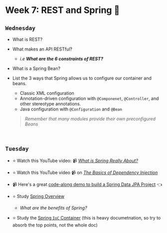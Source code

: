 # Week 7: REST and Spring 🍃

## `Wednesday`
- What is REST?

- What makes an API RESTful?
  - *i.e **What are the 6 constraints of REST?***

- What is a Spring Bean?

- List the 3 ways that Spring allows us to configure our container and beans.
  - Classic XML configuration
  - Annotation-driven configuration with `@Componenet`, `@Controller`, and other stereotype annotations.
  - Java configuration with `@Configuration` and `@Bean`

  > *Remember that many modules provide their own preconfigured Beans*

<br>

## `Tuesday`
- :star: Watch this YouTube video: 📹 [*What is Spring Really About?*](https://www.youtube.com/watch?v=gq4S-ovWVlM)

- :star: Watch this YouTube video 📹 on [*The Basics of Dependency Injection*](https://www.youtube.com/watch?v=GB8k2-Egfv0)

- 📹 Here's a great [code-along demo to build a Spring Data JPA Project](https://www.youtube.com/watch?v=z3HnFBzn7DI) 👈

- :star: Study [Spring Overview](https://www.javatpoint.com/spring-tutorial)
  - *What are the benefits of Spring?* 

- :star: Study the [Spring `IoC` Container](https://docs.spring.io/spring-framework/docs/3.2.x/spring-framework-reference/html/beans.html) (this is heavy documetnation, so try to absorb the top points, not the whole doc)
